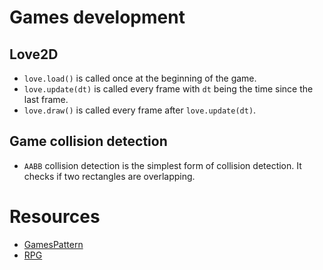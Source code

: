 # Games development

## Love2D
- `love.load()` is called once at the beginning of the game.
- `love.update(dt)` is called every frame with `dt` being the time since the last frame.
- `love.draw()` is called every frame after `love.update(dt)`. 


## Game collision detection 
- `AABB` collision detection is the simplest form of collision detection. It checks if two rectangles are overlapping.


# Resources 
- [GamesPattern](https://gameprogrammingpatterns.com/)
- [RPG](https://howtomakeanrpg.com/)
